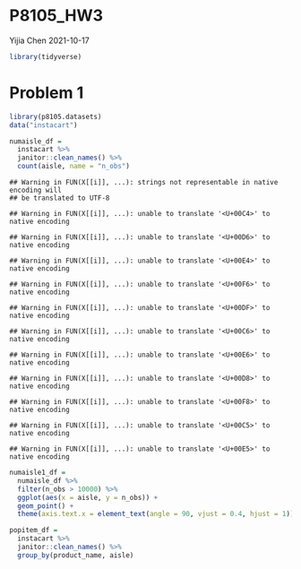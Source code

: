 P8105\_HW3
================
Yijia Chen
2021-10-17

``` r
library(tidyverse)
```

# Problem 1

``` r
library(p8105.datasets)
data("instacart")

numaisle_df = 
  instacart %>% 
  janitor::clean_names() %>% 
  count(aisle, name = "n_obs")
```

    ## Warning in FUN(X[[i]], ...): strings not representable in native encoding will
    ## be translated to UTF-8

    ## Warning in FUN(X[[i]], ...): unable to translate '<U+00C4>' to native encoding

    ## Warning in FUN(X[[i]], ...): unable to translate '<U+00D6>' to native encoding

    ## Warning in FUN(X[[i]], ...): unable to translate '<U+00E4>' to native encoding

    ## Warning in FUN(X[[i]], ...): unable to translate '<U+00F6>' to native encoding

    ## Warning in FUN(X[[i]], ...): unable to translate '<U+00DF>' to native encoding

    ## Warning in FUN(X[[i]], ...): unable to translate '<U+00C6>' to native encoding

    ## Warning in FUN(X[[i]], ...): unable to translate '<U+00E6>' to native encoding

    ## Warning in FUN(X[[i]], ...): unable to translate '<U+00D8>' to native encoding

    ## Warning in FUN(X[[i]], ...): unable to translate '<U+00F8>' to native encoding

    ## Warning in FUN(X[[i]], ...): unable to translate '<U+00C5>' to native encoding

    ## Warning in FUN(X[[i]], ...): unable to translate '<U+00E5>' to native encoding

``` r
numaisle1_df = 
  numaisle_df %>% 
  filter(n_obs > 10000) %>% 
  ggplot(aes(x = aisle, y = n_obs)) +
  geom_point() + 
  theme(axis.text.x = element_text(angle = 90, vjust = 0.4, hjust = 1))

popitem_df = 
  instacart %>% 
  janitor::clean_names() %>% 
  group_by(product_name, aisle)
```

